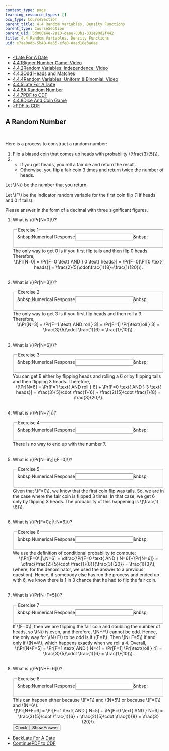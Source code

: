 ```yaml
---
content_type: page
learning_resource_types: []
ocw_type: CourseSection
parent_title: 4.4 Random Variables, Density Functions
parent_type: CourseSection
parent_uid: 5d000a4e-2a13-daae-80b1-331e90d2f442
title: 4.4 Random Variables, Density Functions
uid: e7aa0adb-5b48-0a55-efe0-0aed18e3a0ae
---
```

<ul class="navigation pagination"><li id="top_bck_btn"><a href='/courses/electrical-engineering-and-computer-science/6-042j-mathematics-for-computer-science-spring-2015/probability/tp12-3/vertical-5a2c58463701';><<span>Late For A Date</span></a></li><li id="flp_btn_1" ><a href='/courses/electrical-engineering-and-computer-science/6-042j-mathematics-for-computer-science-spring-2015/probability/tp12-3'>4.4.1<span>Bigger Number Game: Video</span></a></li><li id="flp_btn_2" ><a href='/courses/electrical-engineering-and-computer-science/6-042j-mathematics-for-computer-science-spring-2015/probability/tp12-3/vertical-af2ad400f984'>4.4.2<span>Random Variables: Independence: Video</span></a></li><li id="flp_btn_3" ><a href='/courses/electrical-engineering-and-computer-science/6-042j-mathematics-for-computer-science-spring-2015/probability/tp12-3/vertical-12926a05d1ba'>4.4.3<span>Odd Heads and Matches</span></a></li><li id="flp_btn_4" ><a href='/courses/electrical-engineering-and-computer-science/6-042j-mathematics-for-computer-science-spring-2015/probability/tp12-3/vertical-c596d4103fc3'>4.4.4<span>Random Variables: Uniform &amp; Binomial: Video</span></a></li><li id="flp_btn_5" ><a href='/courses/electrical-engineering-and-computer-science/6-042j-mathematics-for-computer-science-spring-2015/probability/tp12-3/vertical-5a2c58463701'>4.4.5<span>Late For A Date</span></a></li><li id="flp_btn_6" class="button_selected"><a href='/courses/electrical-engineering-and-computer-science/6-042j-mathematics-for-computer-science-spring-2015/probability/tp12-3/vertical-fd04358ad7c2'>4.4.6<span>A Random Number</span></a></li><li id="flp_btn_7" ><a href='/courses/electrical-engineering-and-computer-science/6-042j-mathematics-for-computer-science-spring-2015/probability/tp12-3/vertical-0527081b6af3'>4.4.7<span>PDF to CDF</span></a></li><li id="flp_btn_8" ><a href='/courses/electrical-engineering-and-computer-science/6-042j-mathematics-for-computer-science-spring-2015/probability/tp12-3/vertical-f27f5990f502'>4.4.8<span>Dice And Coin Game</span></a></li><li id="top_continue_btn"><a href='/courses/electrical-engineering-and-computer-science/6-042j-mathematics-for-computer-science-spring-2015/probability/tp12-3/vertical-0527081b6af3';>><span>PDF to CDF</span></a></li></ul><h2 class="subhead">A Random Number</h2><div class="self_assessment">
<br display_name="A Random Number" url_name="A_Random_Number" />
<p display_name="A Random Number" url_name="A_Random_Number_0">
    Here is a process to construct a random number:
    <ol><li>
        Flip a biased coin that comes up heads with probability \(\frac{3}{5}\).
      </li><li><ul><li>
            If you get heads, you roll a fair die and return the result.
          </li><li>
            Otherwise, you flip a fair coin 3 times and return twice the number of heads.
          </li></ul></li></ol>
</p>
<p display_name="A Random Number" url_name="A_Random_Number_1">
    Let \(N\) be the number that you return.
  </p>
<p display_name="A Random Number" url_name="A_Random_Number_2">
    Let \(F\) be the indicator random variable for the first coin flip (1 if heads and 0 if tails).
  </p>
<p>
Please answer in the form of a decimal with three significant figures.
  </p>
<ol display_name="A Random Number" url_name="A_Random_Number_3">
<li>
<div id="Q1_div" class="problem_question"><p>What is \(\Pr[N=0]\)?</p><fieldset><legend class="visually-hidden">Exercise 1</legend><div class="choice"><label id="Q1_label"><span id="Q1_aria_status" tabindex="-1" class="visually-hidden">&amp;nbsp;</span><span class="visually-hidden">Numerical Response</span><input type="text" id="Q1_input" value="" onkeypress="numericTypedOrDropDownSelected(1)" class="problem_text_input"><input type="hidden" id="Q1_ans" value=".05"><input type="hidden" id="Q1_tolerance" value="0.0001"><span id="Q1_normal_status" class="nostatus" aria-hidden="true">&amp;nbsp;</span></label></div><p id="S1_ans" tabindex="-1" class="problem_answer"></p></fieldset></div><div id="S1_div" class="problem_solution" tabindex="-1">The only way to get 0 is if you first flip tails and then flip 0 heads. Therefore,
        <center>\(\Pr[N=0] = \Pr[F=0 \text{ AND } 0 \text{ heads}] = \Pr[F=0]\Pr[0 \text{ heads}] = \frac{2}{5}\cdot\frac{1}{8}=\frac{1}{20}\).</center>
</div></li>
<br />
<li>
<div id="Q2_div" class="problem_question"><p>What is \(\Pr[N=3]\)?</p><fieldset><legend class="visually-hidden">Exercise 2</legend><div class="choice"><label id="Q2_label"><span id="Q2_aria_status" tabindex="-1" class="visually-hidden">&amp;nbsp;</span><span class="visually-hidden">Numerical Response</span><input type="text" id="Q2_input" value="" onkeypress="numericTypedOrDropDownSelected(2)" class="problem_text_input"><input type="hidden" id="Q2_ans" value=".1"><input type="hidden" id="Q2_tolerance" value="0.0001"><span id="Q2_normal_status" class="nostatus" aria-hidden="true">&amp;nbsp;</span></label></div><p id="S2_ans" tabindex="-1" class="problem_answer"></p></fieldset></div><div id="S2_div" class="problem_solution" tabindex="-1">
        The only way to get 3 is if you first flip heads and then roll a 3. Therefore,
        <center>\(\Pr[N=3] = \Pr[F=1 \text{ AND roll } 3] = \Pr[F=1] \Pr[\text{roll } 3] = \frac{3}{5}\cdot \frac{1}{6} = \frac{1}{10}\).</center>
</div></li>
<br />
<li>
<div id="Q3_div" class="problem_question"><p>What is \(\Pr[N=6]\)?</p><fieldset><legend class="visually-hidden">Exercise 3</legend><div class="choice"><label id="Q3_label"><span id="Q3_aria_status" tabindex="-1" class="visually-hidden">&amp;nbsp;</span><span class="visually-hidden">Numerical Response</span><input type="text" id="Q3_input" value="" onkeypress="numericTypedOrDropDownSelected(3)" class="problem_text_input"><input type="hidden" id="Q3_ans" value=".15"><input type="hidden" id="Q3_tolerance" value="0.0001"><span id="Q3_normal_status" class="nostatus" aria-hidden="true">&amp;nbsp;</span></label></div><p id="S3_ans" tabindex="-1" class="problem_answer"></p></fieldset></div><div id="S3_div" class="problem_solution" tabindex="-1">
        You can get 6 either by flipping heads and rolling a 6 or by flipping tails and then flipping 3 heads. Therefore,
        <center>\(\Pr[N=6] = \Pr[F=1 \text{ AND roll } 6] + \Pr[F=0 \text{ AND } 3 \text{ heads}] = \frac{3}{5}\cdot \frac{1}{6} + \frac{2}{5}\cdot \frac{1}{8} = \frac{3}{20}\).</center>
</div></li>
<br />
<li>
<div id="Q4_div" class="problem_question"><p>What is \(\Pr[N=7]\)?</p><fieldset><legend class="visually-hidden">Exercise 4</legend><div class="choice"><label id="Q4_label"><span id="Q4_aria_status" tabindex="-1" class="visually-hidden">&amp;nbsp;</span><span class="visually-hidden">Numerical Response</span><input type="text" id="Q4_input" value="" onkeypress="numericTypedOrDropDownSelected(4)" class="problem_text_input"><input type="hidden" id="Q4_ans" value="0"><input type="hidden" id="Q4_tolerance" value="0.0001"><span id="Q4_normal_status" class="nostatus" aria-hidden="true">&amp;nbsp;</span></label></div><p id="S4_ans" tabindex="-1" class="problem_answer"></p></fieldset></div><div id="S4_div" class="problem_solution" tabindex="-1">There is no way to end up with the number 7.</div></li>
<br />
<li>
<div id="Q5_div" class="problem_question"><p>What is \(\Pr[N=6\;|\;F=0]\)?</p><fieldset><legend class="visually-hidden">Exercise 5</legend><div class="choice"><label id="Q5_label"><span id="Q5_aria_status" tabindex="-1" class="visually-hidden">&amp;nbsp;</span><span class="visually-hidden">Numerical Response</span><input type="text" id="Q5_input" value="" onkeypress="numericTypedOrDropDownSelected(5)" class="problem_text_input"><input type="hidden" id="Q5_ans" value=".125"><input type="hidden" id="Q5_tolerance" value="0.0001"><span id="Q5_normal_status" class="nostatus" aria-hidden="true">&amp;nbsp;</span></label></div><p id="S5_ans" tabindex="-1" class="problem_answer"></p></fieldset></div><div id="S5_div" class="problem_solution" tabindex="-1">
        Given that \(F=0\), we know that the first coin flip was tails. So, we are in the case where the fair coin is flipped 3 times.
        In that case, we get 6 only by flipping 3 heads. The probability of this happening is \(\frac{1}{8}\).
      </div></li>
<br />
<li>
<div id="Q6_div" class="problem_question"><p>What is \(\Pr[F=0\;|\;N=6]\)?</p><fieldset><legend class="visually-hidden">Exercise 6</legend><div class="choice"><label id="Q6_label"><span id="Q6_aria_status" tabindex="-1" class="visually-hidden">&amp;nbsp;</span><span class="visually-hidden">Numerical Response</span><input type="text" id="Q6_input" value="" onkeypress="numericTypedOrDropDownSelected(6)" class="problem_text_input"><input type="hidden" id="Q6_ans" value=".33"><input type="hidden" id="Q6_tolerance" value="0.0001"><span id="Q6_normal_status" class="nostatus" aria-hidden="true">&amp;nbsp;</span></label></div><p id="S6_ans" tabindex="-1" class="problem_answer"></p></fieldset></div><div id="S6_div" class="problem_solution" tabindex="-1">
        We use the definition of conditional probability to compute:
        <center>\(\Pr[F=0\;|\;N=6] = \dfrac{\Pr[F=0 \text{ AND } N=6]}{\Pr[N=6]} = \dfrac{\frac{2}{5}\cdot \frac{1}{8}}{\frac{3}{20}} = \frac{1}{3}\),</center>
        (where, for the denominator, we used the answer to a previous question). Hence, if somebody else has run the process and
        ended up with 6, we know there is 1 in 3 chance that he had to flip the fair coin.
      </div></li>
<br />
<li>
<div id="Q7_div" class="problem_question"><p>What is \(\Pr[N+F=5]\)?</p><fieldset><legend class="visually-hidden">Exercise 7</legend><div class="choice"><label id="Q7_label"><span id="Q7_aria_status" tabindex="-1" class="visually-hidden">&amp;nbsp;</span><span class="visually-hidden">Numerical Response</span><input type="text" id="Q7_input" value="" onkeypress="numericTypedOrDropDownSelected(7)" class="problem_text_input"><input type="hidden" id="Q7_ans" value=".1"><input type="hidden" id="Q7_tolerance" value="0.0001"><span id="Q7_normal_status" class="nostatus" aria-hidden="true">&amp;nbsp;</span></label></div><p id="S7_ans" tabindex="-1" class="problem_answer"></p></fieldset></div><div id="S7_div" class="problem_solution" tabindex="-1">
        If \(F=0\), then we are flipping the fair coin and doubling the number of heads, so \(N\) is even, and therefore, \(N+F\) cannot be odd.
        Hence, the only way for \(N+F\) to be odd is if \(F=1\). Then \(N+F=5\) if and only if \(N=4\), which happens exactly when we roll a 4. Overall,
        <center>\(\Pr[N+F=5] = \Pr[F=1 \text{ AND } N=4] = \Pr[F=1] \Pr[\text{roll } 4] = \frac{3}{5}\cdot \frac{1}{6} = \frac{1}{10}\).</center>
</div></li>
<br />
<li>
<div id="Q8_div" class="problem_question"><p>What is \(\Pr[N+F=6]\)?</p><fieldset><legend class="visually-hidden">Exercise 8</legend><div class="choice"><label id="Q8_label"><span id="Q8_aria_status" tabindex="-1" class="visually-hidden">&amp;nbsp;</span><span class="visually-hidden">Numerical Response</span><input type="text" id="Q8_input" value="" onkeypress="numericTypedOrDropDownSelected(8)" class="problem_text_input"><input type="hidden" id="Q8_ans" value=".15"><input type="hidden" id="Q8_tolerance" value="0.0001"><span id="Q8_normal_status" class="nostatus" aria-hidden="true">&amp;nbsp;</span></label></div><p id="S8_ans" tabindex="-1" class="problem_answer"></p></fieldset></div><div id="S8_div" class="problem_solution" tabindex="-1">
        This can happen either because \(F=1\) and \(N=5\) or because \(F=0\) and \(N=6\).
        <center>\(\Pr[N+F=6] = \Pr[F=1 \text{ AND } N=5] + \Pr[F=0 \text{ AND } N=6] = \frac{3}{5}\cdot \frac{1}{6} + \frac{2}{5}\cdot \frac{1}{8} = \frac{3}{20}\).</center>
</div><div class="action"><button id="Q1_button" onclick="checkAnswer({1: 'numerical', 2: 'numerical', 3: 'numerical', 4: 'numerical', 5: 'numerical', 6: 'numerical', 7: 'numerical', 8: 'numerical'})" class="problem_mo_button">Check</button><button id="Q1_button_show" onclick="showHideSolution({1: 'numerical', 2: 'numerical', 3: 'numerical', 4: 'numerical', 5: 'numerical', 6: 'numerical', 7: 'numerical', 8: 'numerical'}, 1, [1, 2, 3, 4, 5, 6, 7, 8])" class="problem_mo_button">Show Answer</button></div></li>
</ol>
</div><ul class="navigation progress"><li id="bck_btn"><a href='/courses/electrical-engineering-and-computer-science/6-042j-mathematics-for-computer-science-spring-2015/probability/tp12-3/vertical-5a2c58463701';>Back<span>Late For A Date</span></a></li><li id="continue_btn"><a href='/courses/electrical-engineering-and-computer-science/6-042j-mathematics-for-computer-science-spring-2015/probability/tp12-3/vertical-0527081b6af3';>Continue<span>PDF to CDF</span></a></li></ul>
